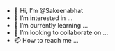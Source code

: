 - 👋 Hi, I’m @Sakeenabhat
- 👀 I’m interested in ...
- 🌱 I’m currently learning ...
- 💞️ I’m looking to collaborate on ...
- 📫 How to reach me ...

<!---
Sakeenabhat/Sakeenabhat is a ✨ special ✨ repository because its `README.md` (this file) appears on your GitHub profile.
You can click the Preview link to take a look at your changes.
--->
